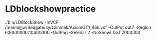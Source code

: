 # LDblockshowpractice

./bin/LDBlockShow   -InVCF /media/jjw/Seagate/sy/zzinmak/AxiomGT1_46k.vcf   -OutPut  out7  -Region  6:9300000:10400000  -OutPng -SeleVar 2 -NoShowLDist 2000000
